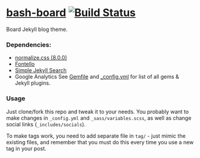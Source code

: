 # [bash-board](https://vllur.github.io/bash-board/) [![Build Status](https://travis-ci.org/vllur/bash-board.svg?branch=master)](https://travis-ci.org/vllur/bash-board)

Board Jekyll blog theme.

### Dependencies:
  - [normalize.css (8.0.0)](https://github.com/necolas/normalize.css/)
  - [Fontello](http://fontello.com/)
  - [Simple Jekyll Search](https://github.com/christian-fei/Simple-Jekyll-Search)
  - Google Analytics
See [Gemfile](./Gemfile) and [_config.yml](./_config.yml) for list of all gems & Jekyll plugins.

### Usage
Just clone/fork this repo and tweak it to your needs. You probably want to make changes in ```_config.yml``` and ```_sass/variables.scss```, as well as change social links (```_includes/socials```).

To make tags work, you need to add separate file in ```tag/``` - just mimic the existing files, and remember that you must do this every time you use a new tag in your post.
